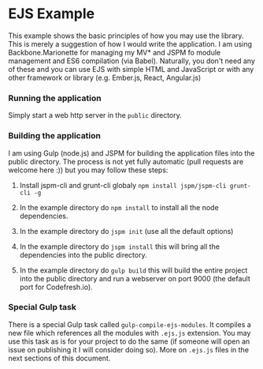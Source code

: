 EJS Example
==========================================
This example shows the basic principles of how you may use the library. This is merely a suggestion of how I would write
 the application. I am using Backbone.Marionette for managing my MV* and JSPM fo module management and ES6 compilation (via Babel).
 Naturally, you don't need any of these and you can use EJS with simple HTML and JavaScript or with any other framework or
 library (e.g. Ember.js, React, Angular.js)
 
### Running the application
 Simply start a web http server in the ````public```` directory.
 
### Building the application
 I am using Gulp (node.js) and JSPM for building the application files into the public directory. The process is not yet 
 fully automatic (pull requests are welcome here :)) but you may follow these steps:
 
 1. Install jspm-cli and grunt-cli globaly ````npm install jspm/jspm-cli grunt-cli -g````
   
 2. In the example directory do ````npm install```` to install all the node dependencies.
 
 3. In the example directory do ````jspm init```` (use all the default options)
 
 4. In the example directory do ````jspm install```` this will bring all the dependencies into the public directory.
 
 5. In the example directory do ````gulp build```` this will build the entire project into the public directory and 
    run a webserver on port 9000 (the default port for Codefresh.io). 

### Special Gulp task
There is a special Gulp task called ````gulp-compile-ejs-modules````. It compiles a new file which references all the modules
with ````.ejs.js```` extension. You may use this task as is for your project to do the same (if someone will open an issue on publishing
it I will consider doing so). More on ````.ejs.js```` files in the next sections of this document.
